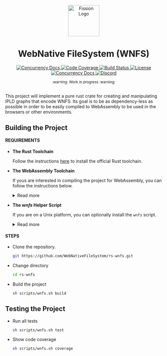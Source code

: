 <div align="center">
  <a href="https://github.com/WebNativeFileSystem" target="_blank">
    <img src="https://raw.githubusercontent.com/WebNativeFileSystem/rs-wnfs/main/assets/logo.svg" alt="Fission Logo" width="100" height="100"></img>
  </a>

  <h1 align="center">WebNative FileSystem (WNFS)</h1>

  <p>
    <a href="https://crates.io/crates/wnfs">
      <img src="https://img.shields.io/crates/v/wnfs?label=crates" alt="Concurrency Docs">
    </a>
    <a href="https://codecov.io/gh/WebNativeFileSystem/rs-wnfs">
      <img src="https://codecov.io/gh/WebNativeFileSystem/rs-wnfs/branch/main/graph/badge.svg?token=95YHXFMFF4" alt="Code Coverage"/>
    </a>
    <a href="https://github.com/WebNativeFileSystem/rs-wnfs/actions?query=">
      <img src="https://github.com/WebNativeFileSystem/rs-wnfs/actions/workflows/checks.yaml/badge.svg" alt="Build Status">
    </a>
    <a href="https://github.com/WebNativeFileSystem/rs-wnfs/blob/main/LICENSE">
      <img src="https://img.shields.io/badge/License-Apache%202.0-blue.svg" alt="License">
    </a>
    <a href="https://docs.rs/wnfs">
      <img src="https://img.shields.io/static/v1?label=Docs&message=docs.rs&color=blue" alt="Concurrency Docs">
    </a>
    <a href="https://discord.gg/zAQBDEq">
      <img src="https://img.shields.io/static/v1?label=Discord&message=join%20us!&color=mediumslateblue" alt="Discord">
    </a>
  </p>
</div>

<div align="center"><sub>:warning: Work in progress :warning:</sub></div>

##

This project will implement a pure rust crate for creating and manipulating IPLD graphs that encode WNFS.
Its goal is to be as dependency-less as possible in order to be easily compiled to WebAssembly to be used in the browsers or other environments.

## Building the Project

#### REQUIREMENTS

- **The Rust Toolchain**

  Follow the instructions [here](https://doc.rust-lang.org/cargo/getting-started/installation.html) to install the official Rust toolchain.

- **The WebAssembly Toolchain**

  If yous are interested in compiling the project for WebAssembly, you can follow the instructions below.

  <details>
    <summary>Read more</summary>

  - Install `wasm32-unknown-unknown` target

    ```bash
    rustup target add wasm32-unknown-unknown
    ```

  - [rust-analyzer](https://rust-analyzer.github.io/manual.html#installation) is the go-to IDE tool for Rust and if you have it set up, you may want to set the `rust-analyzer.cargo.target` [setting](https://code.visualstudio.com/docs/getstarted/settings#_workspace-settings) to `wasm32-unknown-unknown`

  - Install wasm-pack

    ```bash
    cargo install wasm-pack
    ```

  On ARM-based (M1 family) macOS, you might need to explicitly install the following:

  - Install wasm-bindgen

    ```bash
    cargo install -f wasm-bindgen-cli
    ```

  - Install wasm-opt

    ```bash
    brew install binaryen
    ```

  </details>

- **The _wnfs_ Helper Script**

  If you are on a Unix platform, you can optionally install the `wnfs` script.

  <details>
    <summary>Read more</summary>

  - Install it using the following command:

    ```bash
    sh script/wnfs.sh setup
    ```

  - This lets you run the `wnfs.sh` script with just the `wnfs` command.

    ```bash
    wnfs help
    ```

  </details>

#### STEPS

- Clone the repository.

  ```bash
  git https://github.com/WebNativeFileSystem/rs-wnfs.git
  ```

- Change directory

  ```bash
  cd rs-wnfs
  ```

- Build the project

  ```bash
  sh scripts/wnfs.sh build
  ```

## Testing the Project

- Run all tests

  ```bash
  sh scripts/wnfs.sh test
  ```

- Show code coverage

  ```bash
  sh scripts/wnfs.sh coverage
  ```
